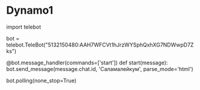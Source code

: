 # Dynamo1
import telebot

bot = telebot.TeleBot("5132150480:AAH7WFCVt1hJrzWYSphQxhXG7NDWwpD7Zks")

@bot.message_handler(commands=['start'])
def start(message):
  bot.send_message(message.chat.id, 'Саламалейкум', parse_mode='html')


bot.polling(none_stop=True)
